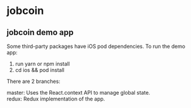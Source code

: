 # jobcoin
## jobcoin demo app

Some third-party packages have iOS pod dependencies. To run the demo app:

1. run yarn or npm install
2. cd ios && pod install


There are 2 branches:

master: Uses the React.context API to manage global state. <br/>
redux: Redux implementation of the app. 
